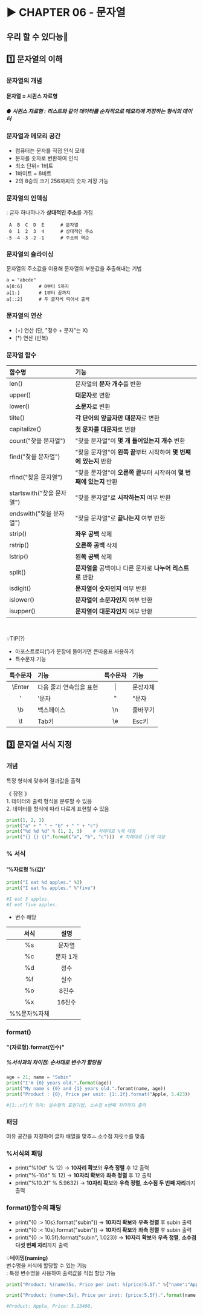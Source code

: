# ▶ CHAPTER 06 - 문자열
## 우리 할 수 있다능🫡
## 1️⃣ 문자열의 이해
### 문자열의 개념
#### 문자열 = 시퀸스 자료형
##### ● 시퀸스 자료형 : 리스트와 같이 데이터를 순차적으로 메모리에 저장하는 형식의 데이터

### 문자열과 메모리 공간
* 컴퓨터는 문자를 직접 인식 모태
* 문자를 숫자로 변환하여 인식
* 최소 단위= 1비트
* 1바이트 = 8비트
* 2의 8승의 크기 256까찌의 숫자 저장 가능

### 문자열의 인덱싱
: 글자 하나하나가 **상대적인 주소**를 가짐
```
 A  B  C  D  E      # 문자열
 0  1  2  3  4      # 상대적인 주소
-5 -4 -3 -2 -1      # 주소의 역순
```

### 문자열의 슬라이싱
문자열의 주소값을 이용해 문자열의 부분값을 추출해내는 기법
```
a = "abcde"
a[0:6]      # 0부터 5까지 
a[1:]       # 1부터 끝까지
a[::2]      # 두 글자씩 띄어서 출력
```

### 문자열의 연산
* (+) 연산 (단, "정수 + 문자"는 X)
* (*) 연산 (반복)

### 문자열 함수
| 함수명 | 기능 |
| :--- | :--- |
|len() |문자열의 **문자 개수**를 반환|
|upper()|**대문자**로 변환|
|lower()|**소문자**로 변환|
|tilte()|**각 단어의 앞글자만 대문자**로 변환|
|capitalize()|**첫 문자를 대문자**로 변환|
|count("찾을 문자열")|"찾을 문자열"이 **몇 개 들어있는지 개수** 변환|
|find("찾을 문자열")|"찾을 문자열"이 **왼쪽 끝**부터 시작하여 **몇 번쨰에 있는지** 반환|
|rfind("찾을 문자열")|"찾을 문자열"이 **오른쪽 끝**부터 시작하여 **몇 번째에 있는지** 반환|
|startswith("찾을 문자열")|"찾을 문자열"로 **시작하는지** 여부 반환|
|endswith("찾을 문자열")|"찾을 문자열"로 **끝나는지** 여부 반환|
|strip()|**좌우 공백** 삭제|
|rstrip()|**오른쪽 공백** 삭제|
|Istrip()|**왼쪽 공백** 삭제|
|split()|**문자열을** 공백이나 다른 문자로 **나누어 리스트로** 반환|
|isdigit()|**문자열이 숫자인지** 여부 반환|
|islower()|**문자열이 소문자인지** 여부 반환|
|isupper()|**문자열이 대문자인지** 여부 반환|

<br>

💡TIP(?)
* 아포스트로피(')가 문장에 들어가면 큰따옴표 사용하기
* 특수문자 기능

|특수문자|기능|특수문자|기능|
| :---: | :--- |:---: | :--- |
|\Enter|다음 줄과 연속임을 표현|\||문장자체 
|\'|'문자|\"|"문자|
|\b|백스페이스|\n|줄바꾸기|
|\t|Tab키|\e|Esc키|

## 3️⃣ 문자열 서식 지정
### 개념
특정 형식에 맞추어 결과값을 출력

《 장점 》
<br> 1. 데이터와 출력 형식을 분류할 수 있음
<br> 2. 데이터를 형식에 따라 다르게 표현할 수 있음

```python
print(1, 2, 3)
print("a" + " " + "b" + " " + "c")
print("%d %d %d" % (1, 2, 3)    # 차례대로 %에 대응
print("{} {} {}".format("a", "b", "c")))  # 차례대로 {}에 대응
```
### % 서식
#### '%자료형 %(값)'

```python
print("I eat %d apples." %3)
print("I eat %s apples." %"five")

#I eat 3 apples.
#I eat five apples.
```
* 변수 해당

|서식|설명|
| :---: | :---: |
|%s|문자열|
|%c|문자 1개|
|%d|정수|
|%f|실수|
|%o|8진수|
|%x|16진수|
|%%문자%자체||

### format()
#### "{자료형}.format(인수)"
##### %서식과의 차이점: 순서대로 변수가 할당됨
```python
age = 21; name = "Subin"
print("I'm {0} years old.".format(age))
print("My name s {0} and {1} years old.".foramt(name, age))
print("Product : {0}, Price per unit: {1:.2f}.format("Apple, 5.423))

#{1:.nf}의 의미: 실수형의 표현기법, 소수점 n번째 자리까지 출력 
```

### 패딩
여유 공간을 지정하여 글자 배열을 맞추ㅗ 소수점 자릿수를 맞춤

### %서식의 패딩
* print("%10d" % 12) -> **10자리 확보**와 **우측 정렬** 후 12 출력
* print("%-10d" % 12) -> **10자리 확보**와 **좌측 정렬** 후 12 출력
* print("%10.2f" % 5.9632) -> **10자리 확보**와 **우측 정렬**, **소수점 두 번째 자리**까지 출력

### format()함수의 패딩
* print("{0 :> 10s}.format("subin")) -> **10자리 확보**와 **우측 정렬** 후 subin 출력
* print("{0 :< 10s}.format("subin")) -> **10자리 확보**와 **좌측 정렬** 후 subin 출력
* print("{0 :> 10.5f}.format("subin", 1.023)) -> **10자리 확보**와 **우측 정렬**, **소수점 다섯 번째 자리**까지 출력

💡**네이밍(naming)**
<br> 변수명을 서식에 할당할 수 있는 기능
<br> : 특정 변수명을 사용하여 출력값을 직접 할당 가능
```python
print("Product: %(name)5s, Price per inot: %(price)5.5f." %{"name":"Apple", "price": 5.234})

print("Product: {name>:5s}, Price per inot: {price:5,5f}.".format(name = "Apple", price = 5.234))

#Product: Apple, Price: 5.23400.
```